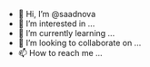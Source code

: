 - 👋 Hi, I’m @saadnova
- 👀 I’m interested in ...
- 🌱 I’m currently learning ...
- 💞️ I’m looking to collaborate on ...
- 📫 How to reach me ...

<!---
saadnova/saadnova is a ✨ special ✨ repository because its `README.md` (this file) appears on your GitHub profile.
You can click the Preview link to take a look at your changes.
--->
